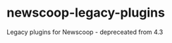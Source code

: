 newscoop-legacy-plugins
=======================

Legacy plugins for Newscoop - depreceated from 4.3

